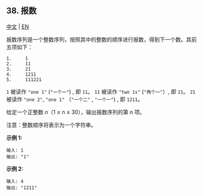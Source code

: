 ## 38. 报数

[中文](https://leetcode-cn.com/problems/count-and-say/) | [EN](https://leetcode.com/problems/count-and-say/)

报数序列是一个整数序列，按照其中的整数的顺序进行报数，得到下一个数。其前五项如下：

```
1.     1
2.     11
3.     21
4.     1211
5.     111221
```

`1` 被读作  `"one 1"`  (`"一个一"`) , 即 `11`。
`11` 被读作 `"two 1s"` (`"两个一"`）, 即 `21`。
`21` 被读作 `"one 2"`,  `"one 1"` （`"一个二"` ,  `"一个一"`) , 即 `1211`。

给定一个正整数 _n_（1 ≤ n ≤ 30），输出报数序列的第 n 项。

注意：整数顺序将表示为一个字符串。

**示例 1:**

```
输入: 1
输出: "1"
```

**示例 2:**

```
输入: 4
输出: "1211"
```